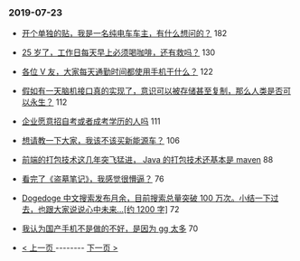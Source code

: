 ### 2019-07-23 
- [开个单独的贴，我是一名纯电车车主，有什么想问的？](https://www.v2ex.com/t/585322) 182
- [25 岁了，工作日每天早上必须喝咖啡，还有救吗？](https://www.v2ex.com/t/585269) 130
- [各位 V 友，大家每天通勤时间都使用手机干什么？](https://www.v2ex.com/t/585229) 122
- [假如有一天脑机接口真的实现了，意识可以被存储甚至复制，那么人类是否可以永生？](https://www.v2ex.com/t/585301) 112
- [企业愿意招自考或者成考学历的人吗](https://www.v2ex.com/t/585270) 111
- [想请教一下大家，我该不该买新能源车？](https://www.v2ex.com/t/585272) 106
- [前端的打包技术这几年突飞猛进， Java 的打包技术还基本是 maven](https://www.v2ex.com/t/585425) 88
- [看完了《盗墓笔记》，我感觉很懵逼？](https://www.v2ex.com/t/585281) 76
- [Dogedoge 中文搜索发布月余，目前搜索总量突破 100 万次。小结一下过去，也跟大家说说心中未来...[约 1200 字]](https://www.v2ex.com/t/585195) 72
- [我认为国产手机不是做的不好，是因为 gg 太多](https://www.v2ex.com/t/585415) 70 

- [ < 上一页 ](https://github.com/able8/v2ex-hot-record/blob/master/2019-07-22.md) -------- [ 下一页 > ](https://github.com/able8/v2ex-hot-record/blob/master/2019-07-24.md)